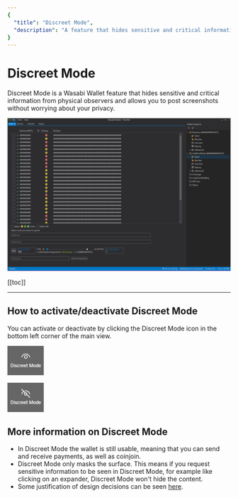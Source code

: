 ```yaml
---
{
  "title": "Discreet Mode",
  "description": "A feature that hides sensitive and critical information from physical observers. Designed to allow the user to post screenshots without having to worry about leaking private details of their wallet. This is the Wasabi documentation, an archive of knowledge about the open-source, non-custodial and privacy-focused Bitcoin wallet for desktop."
}
---
```


# Discreet Mode

Discreet Mode is a Wasabi Wallet feature that hides sensitive and critical information from physical observers and allows you to post screenshots without worrying about your privacy.

![Wasabi Wallet Discreet Mode](/Send.png "Wasabi Wallet Discreet Mode")

[[toc]]

---

## How to activate/deactivate Discreet Mode
You can activate or deactivate by clicking the Discreet Mode icon in the bottom left corner of the main view.

![Enable Discreet Mode in Wasabi Wallet](/DiscreetModeActivate.png "Enable Discreet Mode in Wasabi Wallet")

![Disable Discreet Mode in Wasabi Wallet](/DiscreetModeDeactivate.png "Disable Discreet Mode in Wasabi Wallet")

## More information on Discreet Mode
- In Discreet Mode the wallet is still usable, meaning that you can send and receive payments, as well as coinjoin.
- Discreet Mode only masks the surface.
This means if you request sensitive information to be seen in Discreet Mode, for example like clicking on an expander, Discreet Mode won't hide the content.
- Some justification of design decisions can be seen [here](https://github.com/zkSNACKs/WalletWasabi/issues/2234).
